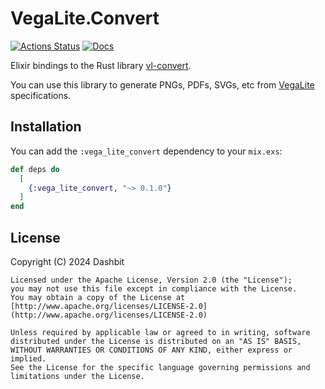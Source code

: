 # VegaLite.Convert

[![Actions
Status](https://github.com/livebook-dev/vega_lite_convert/workflows/Test/badge.svg)](https://github.com/livebook-dev/vega_lite_convert/actions)
[![Docs](https://img.shields.io/badge/docs-gray.svg)](https://hexdocs.pm/vega_lite_convert)

Elixir bindings to the Rust library [vl-convert](https://github.com/vega/vl-convert).

You can use this library to generate PNGs, PDFs, SVGs, etc from [VegaLite](https://github.com/livebook-dev/vega_lite) specifications.

## Installation

You can add the `:vega_lite_convert` dependency to your `mix.exs`:

```elixir
def deps do
  [
    {:vega_lite_convert, "~> 0.1.0"}
  ]
end
```

## License

Copyright (C) 2024 Dashbit

    Licensed under the Apache License, Version 2.0 (the "License");
    you may not use this file except in compliance with the License.
    You may obtain a copy of the License at [http://www.apache.org/licenses/LICENSE-2.0](http://www.apache.org/licenses/LICENSE-2.0)

    Unless required by applicable law or agreed to in writing, software
    distributed under the License is distributed on an "AS IS" BASIS,
    WITHOUT WARRANTIES OR CONDITIONS OF ANY KIND, either express or implied.
    See the License for the specific language governing permissions and
    limitations under the License.
